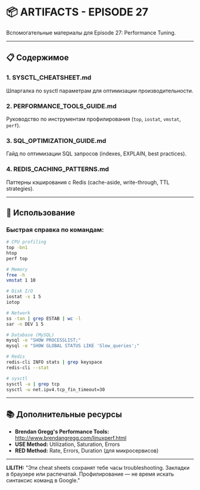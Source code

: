 # 📦 ARTIFACTS - EPISODE 27

Вспомогательные материалы для Episode 27: Performance Tuning.

---

## 📋 Содержимое

### 1. **SYSCTL_CHEATSHEET.md**
Шпаргалка по sysctl параметрам для оптимизации производительности.

### 2. **PERFORMANCE_TOOLS_GUIDE.md**
Руководство по инструментам профилирования (`top`, `iostat`, `vmstat`, `perf`).

### 3. **SQL_OPTIMIZATION_GUIDE.md**
Гайд по оптимизации SQL запросов (indexes, EXPLAIN, best practices).

### 4. **REDIS_CACHING_PATTERNS.md**
Паттерны кэширования с Redis (cache-aside, write-through, TTL strategies).

---

## 🚀 Использование

### Быстрая справка по командам:

```bash
# CPU profiling
top -bn1
htop
perf top

# Memory
free -h
vmstat 1 10

# Disk I/O
iostat -x 1 5
iotop

# Network
ss -tan | grep ESTAB | wc -l
sar -n DEV 1 5

# Database (MySQL)
mysql -e "SHOW PROCESSLIST;"
mysql -e "SHOW GLOBAL STATUS LIKE 'Slow_queries';"

# Redis
redis-cli INFO stats | grep keyspace
redis-cli --stat

# sysctl
sysctl -a | grep tcp
sysctl -w net.ipv4.tcp_fin_timeout=30
```

---

## 📚 Дополнительные ресурсы

- **Brendan Gregg's Performance Tools:** http://www.brendangregg.com/linuxperf.html
- **USE Method:** Utilization, Saturation, Errors
- **RED Method:** Rate, Errors, Duration (для микросервисов)

---

**LILITH:** "Эти cheat sheets сохранят тебе часы troubleshooting. Закладки в браузере или распечатай. Профилирование — не время искать синтаксис команд в Google."

